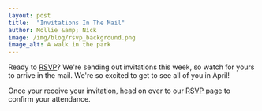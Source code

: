 ```yaml
---
layout: post
title:  "Invitations In The Mail"
author: Mollie &amp; Nick
image: /img/blog/rsvp_background.png
image_alt: A walk in the park
---
```


Ready to [RSVP](/rsvp/)? We're sending out invitations this week, so watch for yours to arrive in the mail. We're so excited to get to see all of you in April!

Once your receive your invitation, head on over to our [RSVP page](/rsvp/) to confirm your attendance.